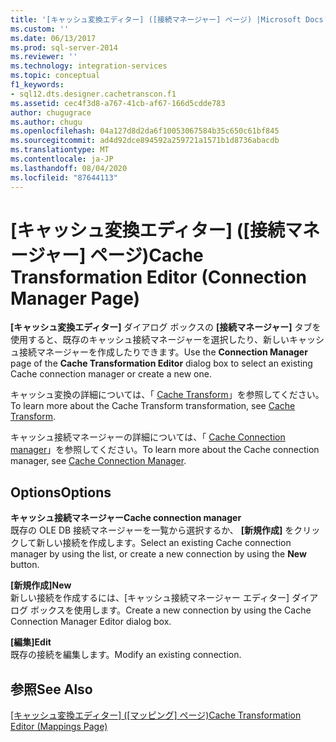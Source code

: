 ```yaml
---
title: '[キャッシュ変換エディター] ([接続マネージャー] ページ) |Microsoft Docs'
ms.custom: ''
ms.date: 06/13/2017
ms.prod: sql-server-2014
ms.reviewer: ''
ms.technology: integration-services
ms.topic: conceptual
f1_keywords:
- sql12.dts.designer.cachetranscon.f1
ms.assetid: cec4f3d8-a767-41cb-af67-166d5cdde783
author: chugugrace
ms.author: chugu
ms.openlocfilehash: 04a127d8d2da6f10053067584b35c650c61bf845
ms.sourcegitcommit: ad4d92dce894592a259721a1571b1d8736abacdb
ms.translationtype: MT
ms.contentlocale: ja-JP
ms.lasthandoff: 08/04/2020
ms.locfileid: "87644113"
---
```

# <a name="cache-transformation-editor-connection-manager-page"></a><span data-ttu-id="b0f80-102">[キャッシュ変換エディター] ([接続マネージャー] ページ)</span><span class="sxs-lookup"><span data-stu-id="b0f80-102">Cache Transformation Editor (Connection Manager Page)</span></span>
  <span data-ttu-id="b0f80-103">**[キャッシュ変換エディター]** ダイアログ ボックスの **[接続マネージャー]** タブを使用すると、既存のキャッシュ接続マネージャーを選択したり、新しいキャッシュ接続マネージャーを作成したりできます。</span><span class="sxs-lookup"><span data-stu-id="b0f80-103">Use the **Connection Manager** page of the **Cache Transformation Editor** dialog box to select an existing Cache connection manager or create a new one.</span></span>  
  
 <span data-ttu-id="b0f80-104">キャッシュ変換の詳細については、「 [Cache Transform](data-flow/transformations/cache-transform.md)」を参照してください。</span><span class="sxs-lookup"><span data-stu-id="b0f80-104">To learn more about the Cache Transform transformation, see [Cache Transform](data-flow/transformations/cache-transform.md).</span></span>  
  
 <span data-ttu-id="b0f80-105">キャッシュ接続マネージャーの詳細については、「 [Cache Connection manager](connection-manager/cache-connection-manager.md)」を参照してください。</span><span class="sxs-lookup"><span data-stu-id="b0f80-105">To learn more about the Cache connection manager, see [Cache Connection Manager](connection-manager/cache-connection-manager.md).</span></span>  
  
## <a name="options"></a><span data-ttu-id="b0f80-106">Options</span><span class="sxs-lookup"><span data-stu-id="b0f80-106">Options</span></span>  
 <span data-ttu-id="b0f80-107">**キャッシュ接続マネージャー**</span><span class="sxs-lookup"><span data-stu-id="b0f80-107">**Cache connection manager**</span></span>  
 <span data-ttu-id="b0f80-108">既存の OLE DB 接続マネージャーを一覧から選択するか、 **[新規作成]** をクリックして新しい接続を作成します。</span><span class="sxs-lookup"><span data-stu-id="b0f80-108">Select an existing Cache connection manager by using the list, or create a new connection by using the **New** button.</span></span>  
  
 <span data-ttu-id="b0f80-109">**[新規作成]**</span><span class="sxs-lookup"><span data-stu-id="b0f80-109">**New**</span></span>  
 <span data-ttu-id="b0f80-110">新しい接続を作成するには、[キャッシュ接続マネージャー エディター] ダイアログ ボックスを使用します。</span><span class="sxs-lookup"><span data-stu-id="b0f80-110">Create a new connection by using the Cache Connection Manager Editor dialog box.</span></span>  
  
 <span data-ttu-id="b0f80-111">**[編集]**</span><span class="sxs-lookup"><span data-stu-id="b0f80-111">**Edit**</span></span>  
 <span data-ttu-id="b0f80-112">既存の接続を編集します。</span><span class="sxs-lookup"><span data-stu-id="b0f80-112">Modify an existing connection.</span></span>  
  
## <a name="see-also"></a><span data-ttu-id="b0f80-113">参照</span><span class="sxs-lookup"><span data-stu-id="b0f80-113">See Also</span></span>  
 <span data-ttu-id="b0f80-114">[[キャッシュ変換エディター] &#40;[マッピング] ページ&#41;](../../2014/integration-services/cache-transformation-editor-mappings-page.md)</span><span class="sxs-lookup"><span data-stu-id="b0f80-114">[Cache Transformation Editor &#40;Mappings Page&#41;](../../2014/integration-services/cache-transformation-editor-mappings-page.md)</span></span>  
  
  
